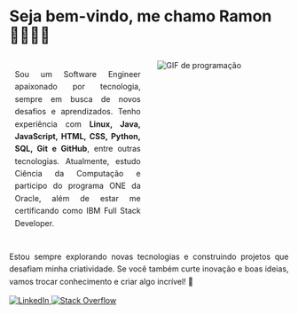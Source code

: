 # Seja bem-vindo, me chamo Ramon 👨🏻‍💻🌐

<div style="display: flex; gap: 10px; justify-content: space-between;">
    <div style="flex: 1; padding: 10px; box-sizing: border-box;">
        <p style="text-align: justify; line-height: 1.6;">Sou um Software Engineer apaixonado por tecnologia, sempre em busca de novos desafios e aprendizados. Tenho experiência com <strong>Linux, Java, JavaScript, HTML, CSS, Python, SQL, Git e GitHub</strong>, entre outras tecnologias. Atualmente, estudo Ciência da Computação e participo do programa ONE da Oracle, além de estar me certificando como IBM Full Stack Developer.</p>
    </div>
    <div style="flex: 1; padding: 10px; box-sizing: border-box;">
        <img src="https://media3.giphy.com/media/v1.Y2lkPTc5MGI3NjExZTVjeWkyYmt6YmU0bml3cmtmNzc0cjN4aDNrd2tlazNra2NzY3hhcSZlcD12MV9pbnRlcm5hbF9naWZfYnlfaWQmY3Q9Zw/FNfcWhlz0GTkzcnZWh/giphy.gif" alt="GIF de programação" style="max-width: 100%; height: auto; display: block; margin: 0 auto;"/>
    </div>
</div>

<div>
    <p style="text-align: justify; line-height: 1.6;">Estou sempre explorando novas tecnologias e construindo projetos que desafiam minha criatividade. Se você também curte inovação e boas ideias, vamos trocar conhecimento e criar algo incrível! 🚀</p>
</div>

<div>
    <a href="https://www.linkedin.com/in/ramonmonda/">
        <img src="https://img.shields.io/badge/LinkedIn-0077B5?style=for-the-badge&logo=linkedin&logoColor=white" alt="LinkedIn"/>
    </a>
    <a href="https://stackoverflow.com/users/22734723/ramonmonda">
        <img src="https://img.shields.io/badge/Stack_Overflow-FE7A16?style=for-the-badge&logo=stack-overflow&logoColor=white" alt="Stack Overflow"/>
    </a>
</div>
